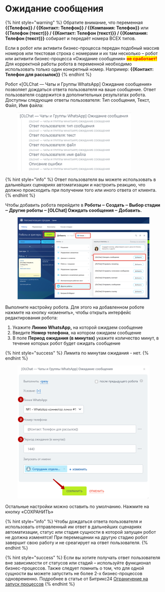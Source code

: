 # Ожидание сообщения



{% hint style="warning" %}
Обратите внимание, что переменная **\{{Телефон\}} / \{{Контакт: Телефон\}} / \{{Компания: Телефон\}}** или **\{{Телефон (текст)\}} / \{{Контакт: Телефон (текст)\}} / \{{Компания: Телефон (текст)\}}** собирает и передаёт номера ВСЕХ типов.

Если в робот или активити бизнес-процесса передан подобный массив номеров или текстовая строка с номерами и их там несколько – робот или активити бизнес-процесса «Ожидание сообщения» <mark style="color:red;">**не сработает!**</mark> Для корректной работы робота в переменной необходимо использовать только один конкретный номер. Например: **\{{Контакт: Телефон для рассылок\}}**
{% endhint %}

Робот «\[OLChat — Чаты и Группы WhatsApp] Ожидание сообщения» позволяет дождаться ответа пользователя на ваше сообщение. Ответ пользователя содержится в дополнительных результатах робота. Доступны следующие ответы пользователя: Тип сообщения, Текст, Файл, Имя файла:

<figure><img src="../../.gitbook/assets/image (337).png" alt=""><figcaption></figcaption></figure>

{% hint style="info" %}
Ответ пользователя вы можете использовать в дальнейших сценариях автоматизации и настроить реакцию, что должно происходить при получении того или иного ответа от клиента.
{% endhint %}

Чтобы добавить робота перейдите в **Роботы ‒ Создать ‒ Выбор стадии ‒ Другие роботы ‒ \[OLChat] Ожидать сообщения ‒ Добавить.**

<figure><img src="../../.gitbook/assets/image (1330).png" alt=""><figcaption></figcaption></figure>

Выполните настройку робота. Для этого на добавленном роботе нажмите на кнопку «изменить», чтобы открыть интерфейс редактирования робота:

1. Укажите **Линию WhatsApp,** на которой ожидаем сообщение
2. Введите **Номер телефона**, на котором ожидаем сообщение
3. В поле **Период ожидания (в минутах)** укажите количество минут, в течение которых робот будет ожидать сообщение

{% hint style="success" %}
Лимита по минутам ожидания - нет.
{% endhint %}

<figure><img src="../../.gitbook/assets/image (469).png" alt=""><figcaption></figcaption></figure>

Остальные настройки можно оставить по умолчанию. Нажмите на кнопку «СОХРАНИТЬ»

{% hint style="info" %}
Чтобы дождаться ответа пользователя и использовать отправленный им ответ в дальнейших сценариях автоматизации, статус или стадия сущности в которой запущен робот не должна изменятся! При перемещении на другую стадию робот завершит свою работу и не среагирует на ответ пользователя.
{% endhint %}

{% hint style="success" %}
Если вы хотите получать ответ пользователя вне зависимости от статусов или стадий – используйте функционал бизнес-процессов. Также следует помнить о том, что для одной сущности вы можете запустить не более 2-х бизнес-процессов одновременно. Подробнее в статье от Битрикс24 [Ограничение на запуск процессов](https://helpdesk.bitrix24.ru/open/5671433/)
{% endhint %}
